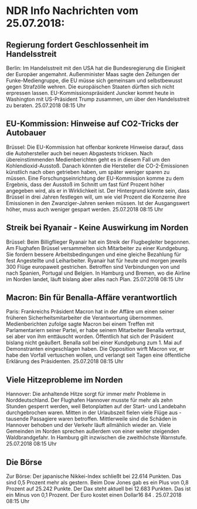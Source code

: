 # NDR Info Nachrichten vom 25.07.2018:


## Regierung fordert Geschlossenheit im Handelsstreit
Berlin: Im Handelsstreit mit den USA hat die Bundesregierung die Einigkeit der Europäer angemahnt. Außenminister Maas sagte den Zeitungen der Funke-Mediengruppe, die EU müsse sich gemeinsam und selbstbewusst gegen Strafzölle wehren. Die europäischen Staaten dürften sich nicht erpressen lassen. EU-Kommissionspräsident Juncker kommt heute in Washington mit US-Präsident Trump zusammen, um über den Handelsstreit zu beraten. 25.07.2018 08:15 Uhr 

## EU-Kommission: Hinweise auf CO2-Tricks der Autobauer
Brüssel: Die EU-Kommission hat offenbar konkrete Hinweise darauf, dass die Autohersteller auch bei neuen Abgastests tricksen. Nach übereinstimmenden Medienberichten geht es in diesem Fall um den Kohlendioxid-Ausstoß. Danach könnten die Hersteller die CO-2-Emissionen künstlich nach oben getrieben haben, um später weniger sparen zu müssen. Eine Forschungseinrichtung der EU-Kommission komme zu dem Ergebnis, dass der Ausstoß im Schnitt um fast fünf Prozent höher angegeben wird, als er in Wirklichkeit ist. Der Hintergrund könnte sein, dass Brüssel in drei Jahren festlegen will, um wie viel Prozent die Konzerne ihre Emissionen in den Zwanziger-Jahren senken müssen. Ist der Ausgangswert höher, muss auch weniger gespart werden. 25.07.2018 08:15 Uhr 

## Streik bei Ryanair - Keine Auswirkung im Norden
Brüssel: Beim Billigflieger Ryanair hat ein Streik der Flugbegleiter begonnen. Am Flughafen Brüssel versammelten sich Mitarbeiter zu einer Kundgebung. Sie fordern bessere Arbeitsbedingungen und eine gleiche Bezahlung für fest Angestellte und Leiharbeiter. Ryanair hat für heute und morgen jeweils 300 Flüge europaweit gestrichen. Betroffen sind Verbindungen von und nach Spanien, Portugal und Belgien. In Hamburg und Bremen, wo die Airline im Norden landet, läuft bislang aber alles nach Plan. 25.07.2018 08:15 Uhr 

## Macron: Bin für Benalla-Affäre verantwortlich
Paris: 	Frankreichs Präsident Macron hat in der Affäre um einen seiner früheren Sicherheitsmitarbeiter die Verantwortung übernommen. Medienberichten zufolge sagte Macron bei einem Treffen mit Parlamentariern seiner Partei, er habe seinem Mitarbeiter Benalla vertraut, sei aber von ihm enttäuscht worden. Öffentlich hat sich der Präsident bislang nicht geäußert. Benalla soll bei einer Kundgebung zum 1. Mai auf Demonstranten eingeschlagen haben. Die Opposition wirft Macron vor, er habe den Vorfall vertuschen wollen, und verlangt seit Tagen eine öffentliche Erklärung des Präsidenten. 25.07.2018 08:15 Uhr 

## Viele Hitzeprobleme im Norden
Hannover:	Die anhaltende Hitze sorgt für immer mehr Probleme in Norddeutschland. Der Flughafen Hannover musste für mehr als zehn Stunden gesperrt werden, weil Betonplatten auf der Start- und Landebahn durchgebrochen waren. Mitten in der Urlaubszeit fielen viele Flüge aus - tausende Passagiere waren betroffen. Mittlerweile sind die Schäden in Hannover behoben und der Verkehr läuft allmählich wieder an. Viele Gemeinden im Norden sprechen außerdem von einer weiter steigenden Waldbrandgefahr. In Hamburg gilt inzwischen die zweithöchste Warnstufe. 25.07.2018 08:15 Uhr 

## Die Börse
Zur Börse: Der japanische Nikkei-Index schließt bei  22.614  Punkten. Das sind   0,5  Prozent mehr als gestern. Beim Dow Jones gab es ein Plus von  0,8  Prozent auf  25.242  Punkte. Der Dax steht aktuell bei  12.683  Punkten. Das ist ein Minus von  0,1   Prozent. Der Euro kostet einen Dollar16 84 . 25.07.2018 08:15 Uhr 
